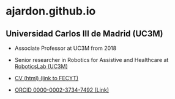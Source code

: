 # ajardon.github.io
## Universidad Carlos III de Madrid (UC3M) 

* Associate Professor at UC3M from 2018

* Senior researcher in Robotics for Assistive and Healthcare at [RoboticsLab (UC3M)](roboticslab.uc3m.es)

* [CV (html) (link to FECYT)](https://cvn.fecyt.es/editor/downloadPdfHistory/cvn_202201071955469270001641581876314.pdf)

* [ORCID 0000-0002-3734-7492 (Link)](https://orcid.org/0000-0002-3734-7492)
